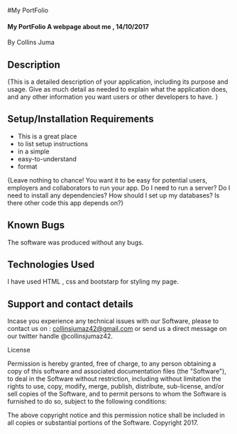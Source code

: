 #My PortFolio
#### My PortFolio A webpage about me , 14/10/2017

 By Collins Juma

## Description

{This is a detailed description of your application, including its purpose and usage.  Give as much detail as needed to explain what the application does, and any other information you want users or other developers to have. }

## Setup/Installation Requirements
* This is a great place
* to list setup instructions
* in a simple
* easy-to-understand
* format

{Leave nothing to chance! You want it to be easy for potential users, employers and collaborators to run your app. Do I need to run a server? Do I need to install any dependencies? How should I set up my databases? Is there other code this app depends on?}

## Known Bugs

The software was produced without any bugs.
## Technologies Used

I have used HTML , css and bootstarp for styling my page.
## Support and contact details

Incase you experience any technical issues with our Software, please to contact us on : collinsjumaz42@gmail.com or send us a direct  message on our twitter handle @collinsjumaz42.

 License

Permission is hereby granted, free of charge, to any person obtaining a copy of this software and associated documentation files (the "Software"), to deal in the Software without restriction, including without limitation the rights to use, copy, modify, merge, publish, distribute, sub-license, and/or sell copies of the Software, and to permit persons to whom the Software is furnished to do so, subject to the following conditions:

The above copyright notice and this permission notice shall be included in all copies or substantial portions of the Software.
Copyright 2017.
